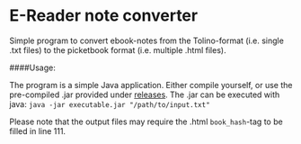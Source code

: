 # E-Reader note converter

Simple program to convert ebook-notes from the Tolino-format (i.e. single .txt files) to the picketbook format (i.e. multiple .html files).

####Usage:

The program is a simple Java application. Either compile yourself, or use the pre-compiled .jar provided under [releases](https://github.com/DavidBaldsiefen/ereader-note-converter/releases).
The .jar can be executed with java: ```java -jar executable.jar "/path/to/input.txt"```

Please note that the output files may require the .html ```book_hash```-tag to be filled in line 111.